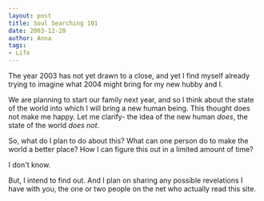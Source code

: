 ```yaml
---
layout: post
title: Soul Searching 101
date: 2003-12-20
author: Anna
tags:
- Life
---
```


<p>The year 2003 has not yet drawn to a close, and yet I find myself
already trying to imagine what 2004 might bring for my new hubby and I.
</p>
<p>We are planning to start our family next year, and so I think about
the state of the world into which I will bring a new human being. This
thought does not make me happy. Let me clarify- the idea of the new
human <i>does</i>, the state of the world <i>does not</i>.</p>
<p>So, what do I plan to do about this? What can one person do to make
the world a better place? How I can figure this out in a limited amount
of time?</p>
<p>I don't know. </p>
<p>But, I intend to find out. And I plan on sharing any possible
revelations I have with you, the one or two people on the net who
actually read this site.</p>